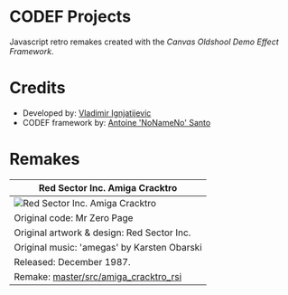 # CODEF Projects

Javascript retro remakes created with the *Canvas Oldshool Demo Effect Framework*.



# Credits

* Developed by: [Vladimir Ignjatijevic](mailto:igvlada@gmail.com)
* CODEF framework by: [Antoine 'NoNameNo' Santo](http://codef.santo.fr/)



# Remakes

|**Red Sector Inc. Amiga Cracktro**|
|----------------------------------|
|![Red Sector Inc. Amiga Cracktro](http://garageapps.org/wp-content/gallery/codef_projects/codef_amiga_cracktro_trsi.png)|
|Original code: Mr Zero Page|
|Original artwork & design: Red Sector Inc.|
|Original music: 'amegas' by Karsten Obarski|
|Released: December 1987.|
|Remake: [master/src/amiga_cracktro_rsi](https://github.com/vignjatijevic/codef_projects/tree/master/src/amiga_cracktro_rsi) |
